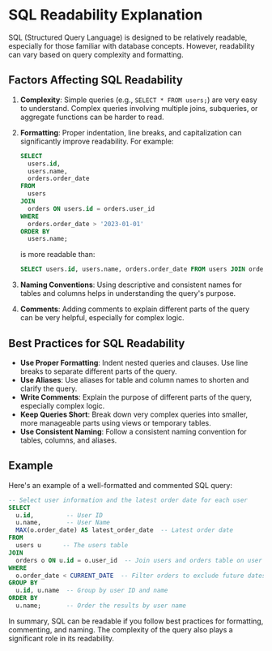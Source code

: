 # SQL Readability Explanation

SQL (Structured Query Language) is designed to be relatively readable, especially for those familiar with database concepts. However, readability can vary based on query complexity and formatting.

## Factors Affecting SQL Readability

1.  **Complexity**: Simple queries (e.g., `SELECT * FROM users;`) are very easy to understand. Complex queries involving multiple joins, subqueries, or aggregate functions can be harder to read.

2.  **Formatting**: Proper indentation, line breaks, and capitalization can significantly improve readability. For example:

    ```sql
    SELECT
      users.id,
      users.name,
      orders.order_date
    FROM
      users
    JOIN
      orders ON users.id = orders.user_id
    WHERE
      orders.order_date > '2023-01-01'
    ORDER BY
      users.name;
    ```

    is more readable than:

    ```sql
    SELECT users.id, users.name, orders.order_date FROM users JOIN orders ON users.id = orders.user_id WHERE orders.order_date > '2023-01-01' ORDER BY users.name;
    ```

3.  **Naming Conventions**: Using descriptive and consistent names for tables and columns helps in understanding the query's purpose.

4.  **Comments**: Adding comments to explain different parts of the query can be very helpful, especially for complex logic.

## Best Practices for SQL Readability

*   **Use Proper Formatting**: Indent nested queries and clauses. Use line breaks to separate different parts of the query.
*   **Use Aliases**: Use aliases for table and column names to shorten and clarify the query.
*   **Write Comments**: Explain the purpose of different parts of the query, especially complex logic.
*   **Keep Queries Short**: Break down very complex queries into smaller, more manageable parts using views or temporary tables.
*   **Use Consistent Naming**: Follow a consistent naming convention for tables, columns, and aliases.

## Example

Here's an example of a well-formatted and commented SQL query:

```sql
-- Select user information and the latest order date for each user
SELECT
  u.id,         -- User ID
  u.name,       -- User Name
  MAX(o.order_date) AS latest_order_date  -- Latest order date
FROM
  users u      -- The users table
JOIN
  orders o ON u.id = o.user_id  -- Join users and orders table on user ID
WHERE
  o.order_date < CURRENT_DATE  -- Filter orders to exclude future dates
GROUP BY
  u.id, u.name  -- Group by user ID and name
ORDER BY
  u.name;       -- Order the results by user name
```

In summary, SQL can be readable if you follow best practices for formatting, commenting, and naming. The complexity of the query also plays a significant role in its readability.
